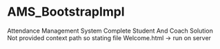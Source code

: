 # AMS_BootstrapImpl
Attendance Management System
Complete Student And Coach Solution 
Not provided context path so stating file Welcome.html -> run on server
